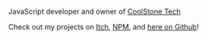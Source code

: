 JavaScript developer and owner of [CoolStone Tech](https://github.com/coolstone-tech)

Check out my projects on [Itch](https://coolstone.itch.io), [NPM](https://npmjs.com/~coolstone), and [here on Github](https://github.com/coolstone-tech)!
